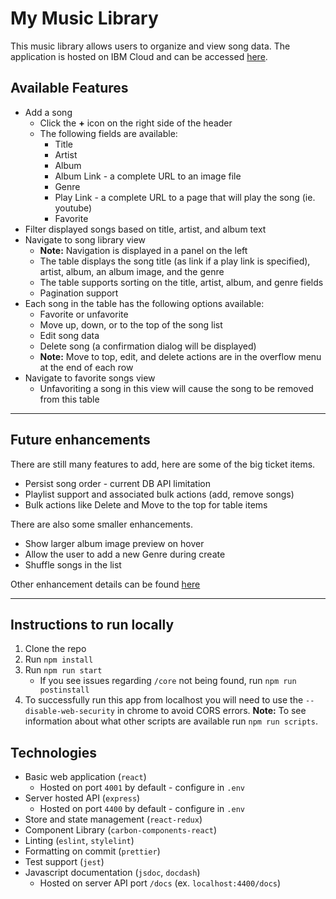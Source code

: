 # My Music Library
This music library allows users to organize and view song data.
The application is hosted on IBM Cloud and can be accessed [here](http://kai-kong-music-lib.mybluemix.net/).

## Available Features
- Add a song
    - Click the **+** icon on the right side of the header
    - The following fields are available:
        - Title
        - Artist
        - Album
        - Album Link - a complete URL to an image file
        - Genre
        - Play Link - a complete URL to a page that will play the song (ie. youtube)
        - Favorite
- Filter displayed songs based on title, artist, and album text
- Navigate to song library view
    - **Note:** Navigation is displayed in a panel on the left
    - The table displays the song title (as link if a play link is specified), artist, album, an album image, and the genre
    - The table supports sorting on the title, artist, album, and genre fields
    - Pagination support
- Each song in the table has the following options available:
    - Favorite or unfavorite
    - Move up, down, or to the top of the song list
    - Edit song data
    - Delete song (a confirmation dialog will be displayed)
    - **Note:** Move to top, edit, and delete actions are in the overflow menu at the end of each row
- Navigate to favorite songs view
    - Unfavoriting a song in this view will cause the song to be removed from this table
    
-------------------------------------------------

## Future enhancements
There are still many features to add, here are some of the big ticket items.
- Persist song order - current DB API limitation
- Playlist support and associated bulk actions (add, remove songs)
- Bulk actions like Delete and Move to the top for table items

There are also some smaller enhancements.
- Show larger album image preview on hover
- Allow the user to add a new Genre during create
- Shuffle songs in the list

Other enhancement details can be found [here](https://github.com/ka65359/kai-kong-music-lib/issues/6)

-------------------------------------------------

## Instructions to run locally
1. Clone the repo
2. Run `npm install`
4. Run `npm run start`
    - If you see issues regarding `/core` not being found, run `npm run postinstall`
5. To successfully run this app from localhost you will need to use the `--disable-web-security` in chrome to avoid CORS errors.
**Note:** To see information about what other scripts are available run `npm run scripts`.

## Technologies
- Basic web application (`react`)
    - Hosted on port `4001` by default - configure in `.env`
- Server hosted API (`express`)
    - Hosted on port `4400` by default - configure in `.env`
- Store and state management (`react-redux`)
- Component Library (`carbon-components-react`)
- Linting (`eslint`, `stylelint`)
- Formatting on commit (`prettier`)
- Test support (`jest`)
- Javascript documentation (`jsdoc`, `docdash`)
    - Hosted on server API port `/docs` (ex. `localhost:4400/docs`)
